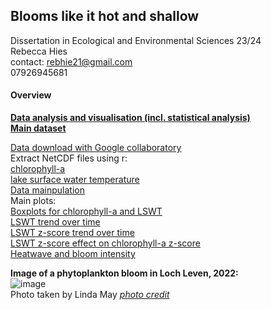 ## Blooms like it hot and shallow

Dissertation in Ecological and Environmental Sciences 23/24       
Rebecca Hies   
contact: rebhie21@gmail.com   
         07926945681

#### Overview
**[Data analysis and visualisation (incl. statistical analysis)](/scripts/analysis.R)**   
**[Main dataset](/data/all.csv)**      
   
[Data download with Google collaboratory](/nc_file_bylakeid.ipynb)    
Extract NetCDF files using r:   
  [chlorophyll-a](/scripts/loop_ncs.R)   
  [lake surface water temperature](/scripts/loop_temp.R)   
[Data mainpulation](/scripts/data_manip.R)   
Main plots:   
[Boxplots for chlorophyll-a and LSWT](/img/panel_boxplots.png)   
[LSWT trend over time](/img/temp_year.png)   
[LSWT z-score trend over time](/img/z_temp_year.png)   
[LSWT z-score effect on chlorophyll-a z-score](/img/lake_scatter.png)   
[Heatwave and bloom intensity](/img/extremes.png)   

**Image of a phytoplankton bloom in Loch Leven, 2022:**   
![image](![algal_bloom_Loch_Leven_2022_250px](https://github.com/rebeccah2202/diss/assets/114161047/81032ae5-bdf4-4d8d-9b4a-b5df791687e1)
)   
Photo taken by Linda May [*photo credit*](https://www.ceh.ac.uk/press/loch-leven-monitoring-online-portal)   

